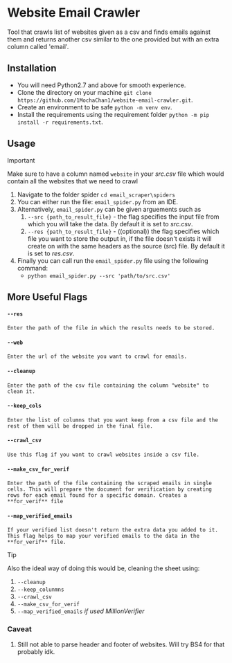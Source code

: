 # Website Email Crawler
Tool that crawls list of websites given as a csv and finds emails against them and returns another csv similar to the one provided but with an extra column called 'email'.

## Installation
- You will need Python2.7 and above for smooth experience.
- Clone the directory on your machine `git clone https://github.com/1MochaChan1/website-email-crawler.git`.
- Create an environment to be safe `python -m venv env`.
- Install the requirements using the requirement folder `python -m pip install -r requirements.txt`.

## Usage
> [!IMPORTANT]
> Make sure to have a column named `website` in your _src.csv_ file which would contain all the websites that we need to crawl

1. Navigate to the folder spider `cd email_scraper\spiders`
2. You can either run the file: `email_spider.py` from an IDE.
3. Alternatively, `email_spider.py` can be given arguements such as
    1. `--src {path_to_result_file}` - the flag specifies the input file from which you will take the data. By default it is set to _src.csv_.
    2. `--res {path_to_result_file}` - ((optional)) the flag specifies which file you want to store the output in, if the file doesn't exists it will create on with the same headers as the source (src) file. By default it is set to _res.csv_.
4. Finally you can call run the `email_spider.py` file using the following command:
    - `python email_spider.py --src 'path/to/src.csv'`

## More Useful Flags
#### `--res`
    Enter the path of the file in which the results needs to be stored.
#### `--web`
    Enter the url of the website you want to crawl for emails.
#### `--cleanup`
    Enter the path of the csv file containing the column "website" to clean it.
#### `--keep_cols`
    Enter the list of columns that you want keep from a csv file and the rest of them will be dropped in the final file.
#### `--crawl_csv`
    Use this flag if you want to crawl websites inside a csv file.
#### `--make_csv_for_verif`
    Enter the path of the file containing the scraped emails in single cells. This will prepare the document for verification by creating rows for each email found for a specific domain. Creates a **for_verif** file
#### `--map_verified_emails`
    If your verified list doesn't return the extra data you added to it. This flag helps to map your verified emails to the data in the **for_verif** file.

> [!TIP]
> Also the ideal way of doing this would be, cleaning the sheet using:
> 1. `--cleanup`
> 2. `--keep_colunmns`
> 3. `--crawl_csv`
> 4. `--make_csv_for_verif`
> 5. `--map_verified_emails` _if used MillionVerifier_

### Caveat
1. Still not able to parse header and footer of websites. Will try BS4 for that probably idk.
